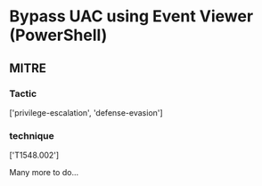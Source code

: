 # Bypass UAC using Event Viewer (PowerShell)

## MITRE

### Tactic
['privilege-escalation', 'defense-evasion']

### technique
['T1548.002']

Many more to do...

